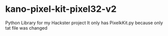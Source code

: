# kano-pixel-kit-pixel32-v2
Python Library for my Hackster project
It only has PixelkKit.py because only tat file was changed
